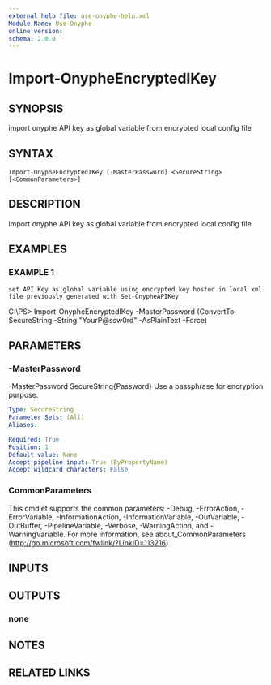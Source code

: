 ```yaml
---
external help file: use-onyphe-help.xml
Module Name: Use-Onyphe
online version:
schema: 2.0.0
---
```


# Import-OnypheEncryptedIKey

## SYNOPSIS
import onyphe API key as global variable from encrypted local config file

## SYNTAX

```
Import-OnypheEncryptedIKey [-MasterPassword] <SecureString> [<CommonParameters>]
```

## DESCRIPTION
import onyphe API key as global variable from encrypted local config file

## EXAMPLES

### EXAMPLE 1
```
set API Key as global variable using encrypted key hosted in local xml file previously generated with Set-OnypheAPIKey
```

C:\PS\> Import-OnypheEncryptedIKey -MasterPassword (ConvertTo-SecureString -String "YourP@ssw0rd" -AsPlainText -Force)

## PARAMETERS

### -MasterPassword
-MasterPassword SecureString{Password}
Use a passphrase for encryption purpose.

```yaml
Type: SecureString
Parameter Sets: (All)
Aliases:

Required: True
Position: 1
Default value: None
Accept pipeline input: True (ByPropertyName)
Accept wildcard characters: False
```

### CommonParameters
This cmdlet supports the common parameters: -Debug, -ErrorAction, -ErrorVariable, -InformationAction, -InformationVariable, -OutVariable, -OutBuffer, -PipelineVariable, -Verbose, -WarningAction, and -WarningVariable. For more information, see about_CommonParameters (http://go.microsoft.com/fwlink/?LinkID=113216).

## INPUTS

## OUTPUTS

### none
## NOTES

## RELATED LINKS
